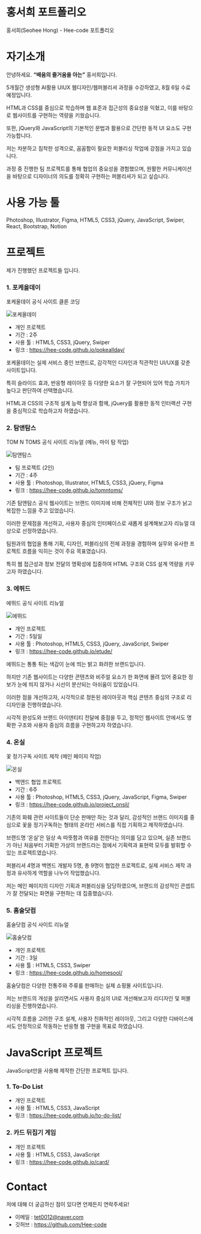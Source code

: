 # 홍서희 포트폴리오
홍서희(Seohee Hong) - Hee-code 포트폴리오


# 자기소개
안녕하세요. **“배움의 즐거움을 아는”** 홍서희입니다.

5개월간 생성형 AI활용 UIUX 웹디자인/웹퍼블리셔 과정을 수강하였고, 8월 6일 수료 예정입니다.

HTML과 CSS를 중심으로 학습하며 웹 표준과 접근성의 중요성을 익혔고, 이를 바탕으로 웹사이트를 구현하는 역량을 키웠습니다.

또한, jQuery와 JavaScript의 기본적인 문법과 활용으로 간단한 동적 UI 요소도 구현 가능합니다.

저는 차분하고 침착한 성격으로, 꼼꼼함이 필요한 퍼블리싱 작업에 강점을 가지고 있습니다.

과정 중 진행한 팀 프로젝트를 통해 협업의 중요성을 경험했으며, 원활한 커뮤니케이션을 바탕으로 디자이너의 의도를 정확히 구현하는 퍼블리셔가 되고 싶습니다.


# 사용 가능 툴
Photoshop, Illustrator, Figma, HTML5, CSS3, jQuery, JavaScript, Swiper, React, Bootstrap, Notion


# 프로젝트
제가 진행했던 프로젝트들 입니다.


### 1. 포케올데이
포케올데이 공식 사이트 클론 코딩

![포케올데이](images/pokeallday.png)
- 개인 프로젝트
- 기간 : 2주
- 사용 툴 : HTML5, CSS3, jQuery, Swiper
- 링크 : https://hee-code.github.io/pokeallday/
  
포케올데이는 실제 서비스 중인 브랜드로, 감각적인 디자인과 직관적인 UI/UX를 갖춘 사이트입니다.

특히 슬라이드 효과, 반응형 레이아웃 등 다양한 요소가 잘 구현되어 있어 학습 가치가 높다고 판단하여 선택했습니다.

HTML과 CSS의 구조적 설계 능력 향상과 함께, jQuery를 활용한 동적 인터랙션 구현을 중심적으로 학습하고자 하였습니다.


### 2. 탐앤탐스
TOM N TOMS 공식 사이트 리뉴얼 (메뉴, 마이 탐 작업)

![탐앤탐스](images/tomntoms_main.png)
- 팀 프로젝트 (2인)
- 기간 : 4주
- 사용 툴 : Photoshop, Illustrator, HTML5, CSS3, jQuery, Figma
- 링크 : https://hee-code.github.io/tomntoms/

기존 탐앤탐스 공식 웹사이트는 브랜드 이미지에 비해 전체적인 UI와 정보 구조가 낡고 복잡한 느낌을 주고 있었습니다.

이러한 문제점을 개선하고, 사용자 중심의 인터페이스로 새롭게 설계해보고자 리뉴얼 대상으로 선정하였습니다.

팀원과의 협업을 통해 기획, 디자인, 퍼블리싱의 전체 과정을 경험하며 실무와 유사한 프로젝트 흐름을 익히는 것이 주요 목표였습니다.

특히 웹 접근성과 정보 전달의 명확성에 집중하여 HTML 구조와 CSS 설계 역량을 키우고자 하였습니다.


### 3. 에뛰드
에뛰드 공식 사이트 리뉴얼

![에뛰드](images/etude.png)
- 개인 프로젝트
- 기간 : 5일일
- 사용 툴 : Photoshop, HTML5, CSS3, jQuery, JavaScript, Swiper
- 링크 : https://hee-code.github.io/etude/

에뛰드는 통통 튀는 색감이 눈에 띄는 밝고 화려한 브랜드입니다.

하지만 기존 웹사이트는 다양한 콘텐츠와 비주얼 요소가 한 화면에 몰려 있어 중요한 정보가 눈에 띄지 않거나 시선이 분산되는 아쉬움이 있었습니다.

이러한 점을 개선하고자, 시각적으로 정돈된 레이아웃과 핵심 콘텐츠 중심의 구조로 리디자인을 진행하였습니다.

시각적 완성도와 브랜드 아이덴티티 전달에 중점을 두고, 정적인 웹사이트 안에서도 명확한 구조와 사용자 중심의 흐름을 구현하고자 하였습니다.


### 4. 온실
꽃 정기구독 사이트 제작 (메인 페이지 작업)

![온실](images/onsil_main.png)
- 백엔드 협업 프로젝트
- 기간 : 6주
- 사용 툴 : Photoshop, HTML5, CSS3, jQuery, JavaScript, Figma, Swiper
- 링크 : https://hee-code.github.io/project_onsil/

기존의 화훼 관련 사이트들이 단순 판매만 하는 것과 달리, 감성적인 브랜드 이미지를 중심으로 꽃을 정기구독하는 형태의 온라인 서비스를 직접 기획하고 제작하였습니다.

브랜드명 ‘온실’은 일상 속 따뜻함과 여유를 전한다는 의미를 담고 있으며, 실존 브랜드가 아닌 처음부터 기획한 가상의 브랜드라는 점에서 기획력과 표현력 모두를 발휘할 수 있는 프로젝트였습니다.

퍼블리셔 4명과 백엔드 개발자 5명, 총 9명이 협업한 프로젝트로, 실제 서비스 제작 과정과 유사하게 역할을 나누어 작업했습니다.

저는 메인 페이지의 디자인 기획과 퍼블리싱을 담당하였으며, 브랜드의 감성적인 콘셉트가 잘 전달되는 화면을 구현하는 데 집중했습니다.


### 5. 홈술닷컴
홈술닷컴 공식 사이트 리뉴얼

![홈술닷컴](images/homesool.png)
- 개인 프로젝트
- 기간 : 3일
- 사용 툴 : HTML5, CSS3, Swiper
- 링크 : https://hee-code.github.io/homesool/

홈술닷컴은 다양한 전통주와 주류를 판매하는 실제 쇼핑몰 사이트입니다.

저는 브랜드의 개성을 살리면서도 사용자 중심의 UI로 개선해보고자 리디자인 및 퍼블리싱을 진행하였습니다.

시각적 흐름을 고려한 구조 설계, 사용자 친화적인 레이아웃, 그리고 다양한 디바이스에서도 안정적으로 작동하는 반응형 웹 구현을 목표로 하였습니다.


# JavaScript 프로젝트
JavaScript만을 사용해 제작한 간단한 프로젝트 입니다.

### 1. To-Do List
- 개인 프로젝트
- 사용 툴 : HTML5, CSS3, JavaScript
- 링크 : https://hee-code.github.io/to-do-list/

### 2. 카드 뒤집기 게임
- 개인 프로젝트
- 사용 툴 : HTML5, CSS3, JavaScript
- 링크 : https://hee-code.github.io/card/


# Contact
저에 대해 더 궁금하신 점이 있다면 언제든지 연락주세요!

- 이메일 : tet0012@naver.com
- 깃허브 : https://github.com/Hee-code
